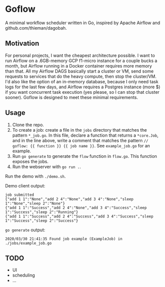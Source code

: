 # Goflow

A minimal workflow scheduler written in Go, inspired by Apache Airflow and github.com/thieman/dagobah.

## Motivation

For personal projects, I want the cheapest architecture possible. I want to run Airflow on a .6GB-memory GCP f1-micro instance for a couple bucks a month, but Airflow running in a Docker container requires more memory than that. All my Airflow DAGS basically start a cluster or VM, send some requests to services that do the heavy compute, then stop the cluster/VM. I'd also like the option of an in-memory database, because I only need task logs for the last few days, and Airflow requires a Postgres instance (more $) if you want concurrent task execution (yes please, so I can stop that cluster sooner). Goflow is designed to meet these minimal requirements.

## Usage

1. Clone the repo.
2. To create a job: create a file in the `jobs` directory that matches the pattern `*_job.go`. In this file, declare a function that returns a `*core.Job`, and in the line above, write a comment that matches the pattern `// goflow: {{ function }} {{ job name }}`. See `example_job.go` for an example.
3. Run `go generate` to generate the `flow` function in `flow.go`. This function exposes the jobs.
4. Run the webserver with `go run .`.

Run the demo with `./demo.sh`.

Demo client output:
```
job submitted
{"add 1 1":"None","add 2 4":"None","add 3 4":"None","sleep 1":"None","sleep 2":"None"}
{"add 1 1":"Success","add 2 4":"None","add 3 4":"Success","sleep 1":"Success","sleep 2":"Running"}
{"add 1 1":"Success","add 2 4":"Success","add 3 4":"Success","sleep 1":"Success","sleep 2":"Success"}
```

`go generate` output:
```
2020/03/30 21:41:35 Found job example (ExampleJob) in ./jobs/example_job.go
```

## TODO

- UI
- scheduling
- ...
